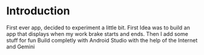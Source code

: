 # Introduction
First ever app, decided to experiment a little bit.
First Idea was to build an app that displays when my work brake starts and ends.
Then I add some stuff for fun
Build completly with Android Studio with the help of the Internet and Gemini
